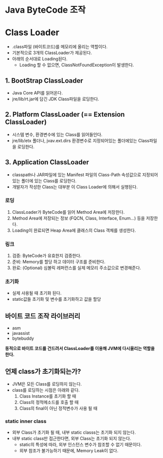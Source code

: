 # Java ByteCode 조작

# Class Loader
- .class파일 (바이트코드)를 메모리에 올리는 역할이다.
- 기본적으로 3개의 ClassLoader가 제공된다.
- 아래의 순서대로 Loading된다.
  - Loading 할 수 없으면, ClassNotFoundException이 발생한다.

## 1. BootStrap ClassLoader
- Java Core API를 읽어온다. 
- jre/lib/rt.jar에 담긴 JDK Class파일을 로딩한다.

## 2. Platform ClassLoader (== Extension ClassLoader)
- 시스템 변수, 환경변수에 있는 Class를 읽어들인다.
- jre/lib/etx 폴더나, jvav.ext.dirs 환경변수로 지정되어있는 폴더에있는 Class파일을 로딩한다.

## 3. Application ClassLoader 
- classpath나 JAR파일에 있는 Manifest 파일의 Class-Path 속성값으로 지정되어 있는 폴더에 있는 Class를 로딩한다.
- 개발자가 작성한 Class는 대부분 이 Class Loader에 의해서 실행된다.


### 로딩
1. ClassLoader가 ByteCode를 읽어 Method Area에 저장한다.
2. Method Area에 저장되는 정보 (FQCN, Class, Interface, Enum...) 등을 저장한다.
3. Loading이 완료되면 Heap Area에 클래스의 Class 객체를 생성한다.

### 링크
1. 검증: ByteCode가 유효한지 검증한다.
2. 준비: Memory를 할당 하고 데이터 구조를 준비한다.
3. 완료: (Optional) 심볼릭 레퍼런스를 실제 메모리 주소값으로 변경해준다.

### 초기화
- 실제 사용될 때 초기화 된다.
- static값들 초기화 및 변수를 초기화하고 값을 할당


## 바이트 코드 조작 라이브러리
- asm
- javassist
- bytebuddy

**동적으로 바이트 코드를 건드려서 ClassLoader를 이용해 JVM에 다시올리는 역할을한다.**


## 언제 class가 초기화되는가?
- JVM은 모든 Class를 로딩하지 않는다.
- class를 로딩하는 시점은 아래와 같다.
  1. Class Instance를 초기화 할 때
  2. Class의 정적메소드를 호출 할 때 
  3. Class의 final이 아닌 정적변수가 사용 될 때

### static inner class
- 외부 Class가 초기화 될 때, 내부 static classs는 초기화 되지 않는다.
- 내부 static class만 접근한다면, 외부 Class는 초기화 되지 않는다.
  - static의 특성에 따라, 외부 인스턴스 변수가 참조할 수 없기 때문이다.
  - 외부 참조가 불가능하기 때문에, Memory Leak이 없다.